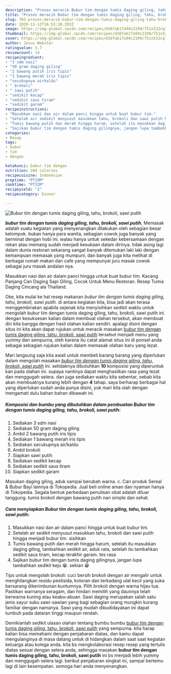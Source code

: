 ```yaml
---
description: "Proses meracik Bubur tim dengan tumis daging giling, tahu, brokoli, sawi putih yang Lezat Sekali"
title: "Proses meracik Bubur tim dengan tumis daging giling, tahu, brokoli, sawi putih yang Lezat Sekali"
slug: 765-proses-meracik-bubur-tim-dengan-tumis-daging-giling-tahu-brokoli-sawi-putih-yang-lezat-sekali
date: 2020-12-12T16:53:20.292Z
image: https://img-global.cpcdn.com/recipes/d16fab17a94c2199/751x532cq70/bubur-tim-dengan-tumis-daging-giling-tahu-brokoli-sawi-putih-foto-resep-utama.jpg
thumbnail: https://img-global.cpcdn.com/recipes/d16fab17a94c2199/751x532cq70/bubur-tim-dengan-tumis-daging-giling-tahu-brokoli-sawi-putih-foto-resep-utama.jpg
cover: https://img-global.cpcdn.com/recipes/d16fab17a94c2199/751x532cq70/bubur-tim-dengan-tumis-daging-giling-tahu-brokoli-sawi-putih-foto-resep-utama.jpg
author: Jesus Webster
ratingvalue: 3.7
reviewcount: 14
recipeingredient:
- "3 sdm nasi"
- "50 gram daging giling"
- "2 bawang putih iris tipis"
- "1 bawang merah iris tipis"
- "secukupnya airkaldu"
- " brokoli"
- " sawi putih"
- "sedikit kecap"
- "sedikit saus tiram"
- "sedikit garam"
recipeinstructions:
- "Masukkan nasi dan air dalam panci hingga untuk buat bubur tim."
- "Setelah air sedikit menyusut masukkan tahu, brokoli dan sawi putih hingga menjadi bubur tim. sisihkan"
- "Tumis bawang putih dan merah hingga harum, setelah itu masukkan daging giling, tambahkan sedikit air, aduk rata, setelah itu tambahkan sedikit saus tiram, kecap terakhir garam. tes rasa"
- "Sajikan bubur tim dengan tumis daging gilingnya, jangan lupa tambahkan sedikit keju 😁. sekian 😁"
categories:
- Resep
tags:
- bubur
- tim
- dengan

katakunci: bubur tim dengan 
nutrition: 204 calories
recipecuisine: Indonesian
preptime: "PT19M"
cooktime: "PT32M"
recipeyield: "2"
recipecategory: Dinner

---
```



![Bubur tim dengan tumis daging giling, tahu, brokoli, sawi putih](https://img-global.cpcdn.com/recipes/d16fab17a94c2199/751x532cq70/bubur-tim-dengan-tumis-daging-giling-tahu-brokoli-sawi-putih-foto-resep-utama.jpg)

<b><i>bubur tim dengan tumis daging giling, tahu, brokoli, sawi putih</i></b>, Memasak adalah suatu kegiatan yang menyenangkan dilakukan oleh sebagian besar kelompok. bukan hanya para wanita, sebagian cowok juga banyak yang berminat dengan hobi ini. walau hanya untuk sekedar kebersamaan dengan rekan atau memang sudah menjadi kesukaan dalam dirinya. tidak asing lagi dalam dunia restoran sekarang sangat banyak ditemukan laki laki dengan kemampuan memasak yang mumpuni, dan banyak juga kita melihat di berbagai rumah makan dan cafe yang mempunyai juru masak cowok sebagai juru masak andalan nya.

Masukkan nasi dan air dalam panci hingga untuk buat bubur tim. Kacang Panjang Can Daging Sapi Giling, Cocok Untuk Menu Restoran. Resep Tumis Daging Cincang ala Thailand.

Oke, kita mulai ke hal resep makanan <i>bubur tim dengan tumis daging giling, tahu, brokoli, sawi putih</i>. di antara kegiatan kita, bisa jadi akan terasa menggembirakan apabila sejenak kita menyisihkan sedikit waktu untuk mengolah bubur tim dengan tumis daging giling, tahu, brokoli, sawi putih ini. dengan kesuksesan kalian dalam membuat olahan tersebut, akan membuat diri kita bangga dengan hasil olahan kalian sendiri. apalagi disini dengan situs ini kita akan dapat rujukan untuk meracik masakan <u>bubur tim dengan tumis daging giling, tahu, brokoli, sawi putih</u> tersebut menjadi menu yang yummy dan sempurna, oleh karena itu catat alamat situs ini di ponsel anda sebagai sebagian rujukan kalian dalam memasak olahan baru yang lezat.


Mari langsung saja kita awali untuk membeli barang barang yang diperlukan dalam mengolah masakan <u><i>bubur tim dengan tumis daging giling, tahu, brokoli, sawi putih</i></u> ini. setidaknya dibutuhkan <b>10</b> komposisi yang diperuntuk kan pada olahan ini. supaya nantinya dapat menghasilkan rasa yang lezat dan menggugah selera. dan juga sediakan waktu kita sebentar, sebab kita akan membuatnya kurang lebih dengan <b>4</b> tahap. saya berharap berbagai hal yang diperlukan sudah anda punya disini, yuk mari kita olah dengan mengamati dulu bahan bahan dibawah ini.

<!--inarticleads1-->

##### Komposisi dan bumbu yang dibutuhkan dalam pembuatan Bubur tim dengan tumis daging giling, tahu, brokoli, sawi putih:

1. Sediakan 3 sdm nasi
1. Sediakan 50 gram daging giling
1. Ambil 2 bawang putih iris tipis
1. Sediakan 1 bawang merah iris tipis
1. Sediakan secukupnya air/kaldu
1. Ambil  brokoli
1. Siapkan  sawi putih
1. Sediakan sedikit kecap
1. Sediakan sedikit saus tiram
1. Siapkan sedikit garam


Masukan daging giling, aduk sampai berubah warna. c. Cari produk Sereal &amp; Bubur Bayi lainnya di Tokopedia. Jual beli online aman dan nyaman hanya di Tokopedia. Segala bentuk perbedaan penulisan obat adalah diluar tanggung. tumis brokoli dengan bawang putih nan simple dan sehat. 

<!--inarticleads2-->

##### Cara menyiapkan Bubur tim dengan tumis daging giling, tahu, brokoli, sawi putih:

1. Masukkan nasi dan air dalam panci hingga untuk buat bubur tim.
1. Setelah air sedikit menyusut masukkan tahu, brokoli dan sawi putih hingga menjadi bubur tim. sisihkan
1. Tumis bawang putih dan merah hingga harum, setelah itu masukkan daging giling, tambahkan sedikit air, aduk rata, setelah itu tambahkan sedikit saus tiram, kecap terakhir garam. tes rasa
1. Sajikan bubur tim dengan tumis daging gilingnya, jangan lupa tambahkan sedikit keju 😁. sekian 😁


Tips untuk mengolah brokoli: cuci bersih brokoli dengan air mengalir untuk menghilangkan residu pestisida, kotoran dan terkadang ulat kecil yang suka bersarang dikerimbunan kuntumnya. Pilih brokoli dengan warna hijau tua. Pastikan warnanya seragam, dan hindari memilih yang daunnya telah berwarna kuning atau keabu-abuan. Sawi daging merupakan salah satu jenis sayur suku sawi-sawian yang bagi sebagian orang mungkin kurang familiar dengan namanya. Sawi yang mudah dibudidayakan ini dapat tumbuh pada dataran tinggi maupun rendah. 

Demikianlah sedikit ulasan olahan tentang bumbu bumbu <u>bubur tim dengan tumis daging giling, tahu, brokoli, sawi putih</u> yang sempurna. kita harap kalian bisa memahami dengan penjabaran diatas, dan kamu dapat mengulanginya di masa datang untuk di hidangkan dalam saat saat kegiatan keluarga atau kolega anda. kita bs mengkolaborasi resep resep yang tertulis diatas sesuai dengan selera anda, sehingga masakan <b>bubur tim dengan tumis daging giling, tahu, brokoli, sawi putih</b> ini bs menjadi lebih yummy dan menggugah selera lagi. berikut penjabaran singkat ini, sampai bertemu lagi di lain kesempatan. semoga hari anda menyenangkan.
